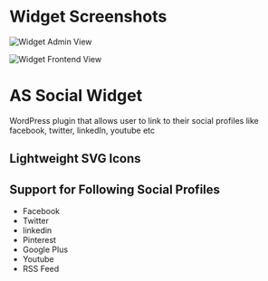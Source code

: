 # Widget Screenshots
![Widget Admin View](https://raw.githubusercontent.com/talentedaamer/as-social-widget/assets/images/screenshot-1.png)

![Widget Frontend View](https://raw.githubusercontent.com/talentedaamer/as-social-widget/assets/images/screenshot-2.png)


# AS Social Widget
WordPress plugin that allows user to link to their social profiles like facebook, twitter, linkedIn, youtube etc

## Lightweight SVG Icons

## Support for Following Social Profiles
* Facebook
* Twitter
* linkedin
* Pinterest
* Google Plus
* Youtube
* RSS Feed
